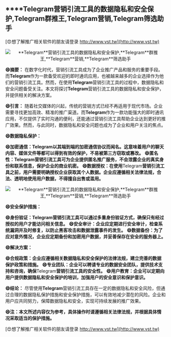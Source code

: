 ## ****Telegram**营销引流工具的数据隐私和安全保护,**Telegram**群推王,**Telegram**营销,**Telegram**筛选助手**

[😍想了解推广相关软件的朋友请登录 http://www.vst.tw](http://www.vst.tw)

 <center><img src="https://vst.tw/MP4/tuiguang/png/7.png" alt="**Telegram**营销引流工具的数据隐私和安全保护,**Telegram**群推王,**Telegram**营销,**Telegram**筛选助手"></center>

**😄摘要：**
在数字化时代，营销引流工具成为了企业推广产品和服务的重要手段。而**Telegram**作为一款备受欢迎的即时通讯应用，也被越来越多的企业选择作为他们的营销引流工具。然而，在使用**Telegram**营销引流工具的过程中，数据隐私和安全问题备受关注。本文将探讨**Telegram**营销引流工具的数据隐私和安全保护，并提供相关的解决方案。

**😄引言：**
随着社交媒体的兴起，传统的营销方式已经不再适用于现代市场。企业需要寻找更加高效、精准的推广渠道。而**Telegram**作为一款功能强大的即时通讯应用，不仅提供了实时沟通的便利，还能通过营销引流工具帮助企业达到更好的推广效果。然而，与此同时，数据隐私和安全问题也成为了企业和用户关注的焦点。

**😄数据隐私保护：**

**😄加密通信：**Telegram**以其端到端的加密通信协议而闻名。这意味着用户的聊天内容、媒体文件等都可以得到有效的保护，不易被第三方窃取或篡改。**
**😄匿名性：**Telegram**营销引流工具可为企业提供匿名推广服务，不会泄露企业的真实身份和联系信息，保护企业的商业机密。**
**😄数据授权：在使用**Telegram**营销引流工具之前，用户需要明确授权企业获取其个人数据。企业应遵循相关法律法规，合法、透明地使用用户数据，不得擅自出售或滥用。**

 <center><img src="https://vst.tw/MP4/tuiguang/png/6.png" alt="**Telegram**营销引流工具的数据隐私和安全保护,**Telegram**群推王,**Telegram**营销,**Telegram**筛选助手"></center>

**😄安全保护措施：**

**😄身份验证：**Telegram**营销引流工具可以通过多重身份验证方式，确保只有经过授权的用户才能访问相关信息。**
**😄安全审计：企业应定期进行安全审计，检查系统漏洞并及时修复，以防止黑客攻击和数据泄露事件的发生。**
**😄数据备份：为了应对意外情况，企业应定期备份和加密用户数据，并妥善保存在安全的服务器上。**

**😄解决方案：**

**😄合规政策：企业应遵循相关数据隐私和安全保护的法律法规，建立完善的数据保护政策和措施。**
**😄专业团队：企业可以聘请专业的数据安全团队，提供技术支持和咨询，确保**Telegram**营销引流工具的安全性。**
**😄用户教育：企业可以定期向用户提供数据隐私和安全保护的培训，加强用户的安全意识和保护意识。**

**😄结论：**
尽管使用**Telegram**营销引流工具存在一定的数据隐私和安全风险，但通过合理的数据隐私保护措施和安全保护措施，可以有效地减少潜在的风险。企业和用户应共同努力，保障数据隐私和安全，实现可持续发展的推广效果。

**😄注：本文所述内容仅为参考，具体操作时请遵循相关法律法规，并根据具体情况采取适当的保护措施。**

[😍想了解推广相关软件的朋友请登录 http://www.vst.tw](http://www.vst.tw)



